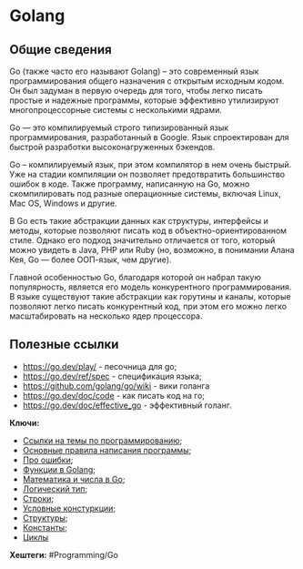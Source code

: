 
# Golang

## Общие сведения

Go (также часто его называют Golang) – это современный язык программирования общего назначения с открытым исходным кодом. Он был задуман в первую очередь для того, чтобы легко писать простые и надежные программы, которые эффективно утилизируют многопроцессорные системы с несколькими ядрами.

Go — это компилируемый строго типизированный язык программирования, разработанный в Google. Язык спроектирован для быстрой разработки высоконагруженных бэкендов.

Go – компилируемый язык, при этом компилятор в нем очень быстрый. Уже на стадии компиляции он позволяет предотвратить большинство ошибок в коде. Также программу, написанную на Go, можно скомпилировать под разные операционные системы, включая Linux, Mac OS, Windows и другие.

В Go есть такие абстракции данных как структуры, интерфейсы и методы, которые позволяют писать код в объектно-ориентированном стиле. Однако его подход значительно отличается от того, который можно увидеть в Java, PHP или Ruby (но, возможно, в понимании Алана Кея, Go — более ООП-язык, чем другие).

Главной особенностью Go, благодаря которой он набрал такую популярность, является его модель конкурентного программирования. В языке существуют такие абстракции как горутины и каналы, которые позволяют легко писать конкурентный код, при этом его можно легко масштабировать на несколько ядер процессора.



## Полезные ссылки

- https://go.dev/play/ - песочница для go;
- https://go.dev/ref/spec - спецификация языка;
- https://github.com/golang/go/wiki - вики голанга
- https://go.dev/doc/code - как писать код на го;
- https://go.dev/doc/effective_go - эффективный голанг.

**Ключи:**
- [Ссылки на темы по программированию](PROGRAMMING);
- [Основные правила написания программы](Go-programm);
- [Про ошибки](Go-errors);
- [Функции в Golang](Go-functions);
- [Математика и числа в Go](Go-math-numbers.md);
- [Логический  тип](Go-logic-type.md);
- [Строки](Go-string);
- [Условные констуркции](Go-conditions);
- [Структуры](Go-structures);
- [Константы](Go-const);
- [Циклы](Go-cycles)

**Хештеги:** #Programming/Go